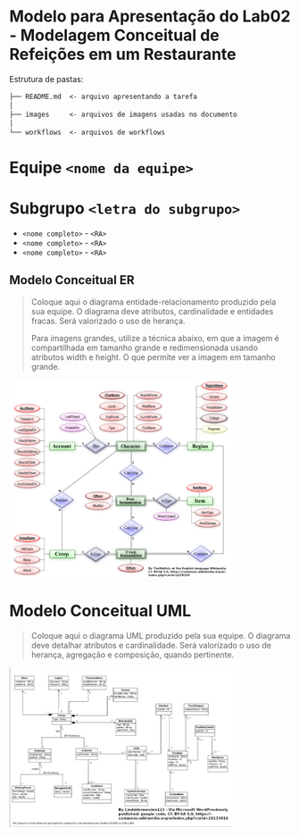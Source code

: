 # Modelo para Apresentação do Lab02 - Modelagem Conceitual de Refeições em um Restaurante

Estrutura de pastas:

~~~
├── README.md  <- arquivo apresentando a tarefa
│
├── images     <- arquivos de imagens usadas no documento
│
└── workflows  <- arquivos de workflows
~~~

# Equipe `<nome da equipe>`

# Subgrupo `<letra do subgrupo>`
* `<nome completo>` - `<RA>`
* `<nome completo>` - `<RA>`
* `<nome completo>` - `<RA>`

## Modelo Conceitual ER

> Coloque aqui o diagrama entidade-relacionamento produzido pela sua equipe. O diagrama deve atributos, cardinalidade e entidades fracas. Será valorizado o uso de herança.
>
> Para imagens grandes, utilize a técnica abaixo, em que a imagem é compartilhada em tamanho grande e redimensionada usando atributos width e height. O que permite ver a imagem em tamanho grande.

<img src="images/ER_Diagram_MMORPG.png" width="400px" height="auto">

# Modelo Conceitual UML

> Coloque aqui o diagrama UML produzido pela sua equipe. O diagrama deve detalhar atributos e cardinalidade. Será valorizado o uso de herança, agregação e composição, quando pertinente.

<img src="images/UML_Diagram_for_a_Online_Restaurant.png" width="400px" height="auto">